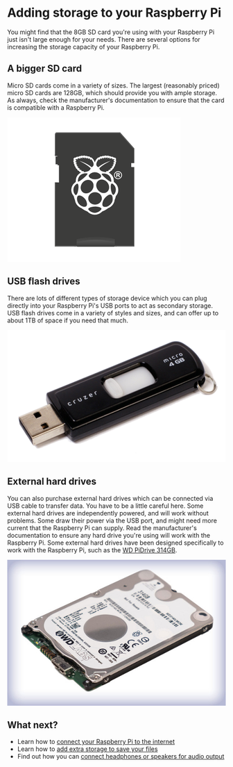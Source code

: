 # Adding storage to your Raspberry Pi

You might find that the 8GB SD card you're using with your Raspberry Pi just isn't large enough for your needs. There are several options for increasing the storage capacity of your Raspberry Pi.

## A bigger SD card

Micro SD cards come in a variety of sizes. The largest (reasonably priced) micro SD cards are 128GB, which should provide you with ample storage. As always, check the manufacturer's documentation to ensure that the card is compatible with a Raspberry Pi.

![](images/noobs-card.png)

## USB flash drives

There are lots of different types of storage device which you can plug directly into your Raspberry Pi's USB ports to act as secondary storage. USB flash drives come in a variety of styles and sizes, and can offer up to about 1TB of space if you need that much.

![](images/flash_drive.png)

## External hard drives

 You can also purchase external hard drives which can be connected via USB cable to transfer data. You have to be a little careful here. Some external hard drives are independently powered, and will work without problems. Some draw their power via the USB port, and might need more current that the Raspberry Pi can supply. Read the manufacturer's documentation to ensure any hard drive you're using will work with the Raspberry Pi. Some external hard drives have been designed specifically to work with the Raspberry Pi, such as the [WD PiDrive 314GB](http://wdlabs.wd.com/products/wd-pidrive-314gb/).

![](images/Pi314.jpg)

## What next?
- Learn how to [connect your Raspberry Pi to the internet](networking.md)
- Learn how to [add extra storage to save your files](storage.md)
- Find out how you can [connect headphones or speakers for audio output](audio.md)
